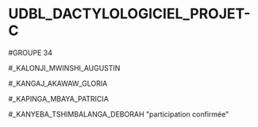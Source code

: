 # UDBL_DACTYLOLOGICIEL_PROJET-C

#GROUPE 34

#_KALONJI_MWINSHI_AUGUSTIN

#_KANGAJ_AKAWAW_GLORIA

#_KAPINGA_MBAYA_PATRICIA

#_KANYEBA_TSHIMBALANGA_DEBORAH  "participation  confirmée"
